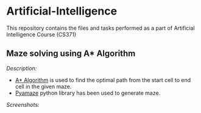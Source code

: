 # Artificial-Intelligence
This repository contains the files and tasks performed as a part of Artificial Intelligence Course (CS371)

## Maze solving using A* Algorithm
  *Description:*
  - [A* Algorithm](https://en.wikipedia.org/wiki/A*_search_algorithm) is used to find the optimal path from the start cell to end cell in the given maze.
  - [Pyamaze](https://towardsdatascience.com/a-python-module-for-maze-search-algorithms-64e7d1297c96) python library has been used to generate maze.
 
  *Screenshots:*
  
